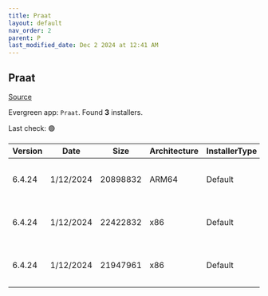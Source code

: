 ```yaml
---
title: Praat
layout: default
nav_order: 2
parent: P
last_modified_date: Dec 2 2024 at 12:41 AM
---
```


## Praat

[Source](https://www.fon.hum.uva.nl/praat/)

Evergreen app: `Praat`. Found **3** installers.

Last check: 🟢

| Version | Date      | Size     | Architecture | InstallerType | Type | URI                                                                                                                                                                      |
| ------- | --------- | -------- | ------------ | ------------- | ---- | ------------------------------------------------------------------------------------------------------------------------------------------------------------------------ |
| 6.4.24  | 1/12/2024 | 20898832 | ARM64        | Default       | zip  | [https://github.com/praat/praat/releases/download/v6.4.24/praat6424_win-arm64.zip](https://github.com/praat/praat/releases/download/v6.4.24/praat6424_win-arm64.zip)     |
| 6.4.24  | 1/12/2024 | 22422832 | x86          | Default       | zip  | [https://github.com/praat/praat/releases/download/v6.4.24/praat6424_win-intel32.zip](https://github.com/praat/praat/releases/download/v6.4.24/praat6424_win-intel32.zip) |
| 6.4.24  | 1/12/2024 | 21947961 | x86          | Default       | zip  | [https://github.com/praat/praat/releases/download/v6.4.24/praat6424_win-intel64.zip](https://github.com/praat/praat/releases/download/v6.4.24/praat6424_win-intel64.zip) |

